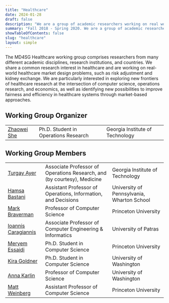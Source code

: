 ```yaml
---
title: "Healthcare"
date: 2024-01-28
draft: false
description: "We are a group of academic researchers working on real world healthcare market design problems (e.g. kidney exchange, risk adjustment) using techniques from computer science, operations research and economics."
summary: "Fall 2018 - Spring 2020. We are a group of academic researchers working on real world healthcare market design problems (e.g. kidney exchange, risk adjustment) using techniques from computer science, operations research and economics."
showTableOfContents: false
slug: "healthcare"
layout: simple
---
```

The MD4SG Healthcare working group comprises researchers from many different academic disciplines, research institutions, and countries. We share a common research interest in healthcare and are working on real-world healthcare market design problems, such as risk adjustment and kidney exchange. We are particularly interested in exploring new frontiers of healthcare research at the intersection of computer science, operations research, and economics, as well as identifying new possibilities to improve fairness and efficiency in healthcare systems through market-based approaches.

## Working Group Organizer
|     |     |     |
| --- | --- | --- |
| [Zhaowei She](https://www.isye.gatech.edu/users/zhaowei-she) | Ph.D. Student in Operations Research | Georgia Institute of Technology |

## Working Group Members
|     |     |     |
| --- | --- | --- |
| [Turgay Ayer](https://www2.isye.gatech.edu/~tayer3/) | Associate Professor of Operations Research, and (by courtesy), Medicine | Georgia Institute of Technology |
| [Hamsa Bastani](https://hamsabastani.github.io/) | Assistant Professor of Operations, Information, and Decisions | University of Pennsylvania, Wharton School |
| [Mark Braverman](http://www.cs.princeton.edu/~mbraverm/pmwiki/index.php?n=Site.Main?setview=display) | Professor of Computer Science | Princeton University |
| [Ioannis Caragiannis](https://www.ceid.upatras.gr/webpages/faculty/caragian/) | Associate Professor of Computer Engineering & Informatics | University of Patras |
| [Meryem Essaidi](https://messaidi.github.io/) | Ph.D. Student in Computer Science | Princeton University |
| [Kira Goldner](https://homes.cs.washington.edu/~kgoldner/) | Ph.D. Student in Computer Science | University of Washington |
| [Anna Karlin](https://homes.cs.washington.edu/~karlin/) | Professor of Computer Science | University of Washington |
| [Matt Weinberg](https://www.cs.princeton.edu/~smattw/) | Assistant Professor of Computer Science | Princeton University |